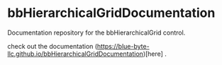 # bbHierarchicalGridDocumentation
Documentation repository for the bbHierarchicalGrid control.

check out the documentation (https://blue-byte-llc.github.io/bbHierarchicalGridDocumentation)[here] .
